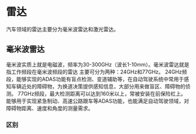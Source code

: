# 雷达
汽车领域的雷达主要分为毫米波雷达和激光雷达。
## 毫米波雷达
毫米波实质上就是电磁波，频率为30-300GHz（波长1-10mm）。毫米波雷达就是指工作频段在毫米波频段的雷达
主要可分为两种：24GHz和77GHz。
24GHz频段，能够实现的ADAS功能有盲点检测、变道辅助等，在自动驾驶系统中常用于感知车辆近处的障碍物，为换道决策提供感知信息，大部分用来做盲区、障碍物的侦测。
77GHz频段，最大检测距离可以达到160米以上，常被安装在前保险杠上。能够用于实现紧急制动、高速公路跟车等ADAS功能，也能满足自动驾驶领域，对障碍物距离、速度和角度的测量需求。
### 区别
